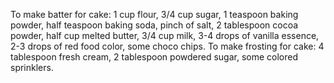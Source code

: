 To make batter for cake: 1 cup flour, 3/4 cup sugar, 1 teaspoon baking powder, half teaspoon baking soda, pinch of salt, 2 tablespoon cocoa powder, half cup melted butter, 3/4 cup milk, 3-4 drops of vanilla essence, 2-3 drops of red food color, some choco chips.
To make frosting for cake: 4 tablespoon fresh cream, 2 tablespoon powdered sugar, some colored sprinklers.